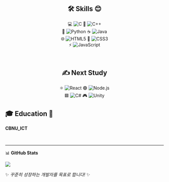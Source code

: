 <div align="right">

</div>

<div align="center">
  
## 🛠️ Skills 😊  
💻 ![C](https://img.shields.io/badge/C-A8B9CC?&style=for-the-badge&logo=C&logoColor=white) 
📘 ![C++](https://img.shields.io/badge/C++-00599C?&style=for-the-badge&logo=cplusplus&logoColor=white)  
🐍 ![Python](https://img.shields.io/badge/Python-3776AB?&style=for-the-badge&logo=Python&logoColor=white) 
☕ ![Java](https://img.shields.io/badge/Java-007396?&style=for-the-badge&logo=java&logoColor=white)  
🌐 ![HTML5](https://img.shields.io/badge/HTML5-E34F26?&style=for-the-badge&logo=html5&logoColor=white) 
🎨 ![CSS3](https://img.shields.io/badge/CSS3-1572B6?&style=for-the-badge&logo=css3&logoColor=white)  
⚡ ![JavaScript](https://img.shields.io/badge/JavaScript-F7DF1E?&style=for-the-badge&logo=JavaScript&logoColor=black)  

<br />

## ✍️ Next Study  
⚛️ ![React](https://img.shields.io/badge/React-61DAFB?&style=for-the-badge&logo=react&logoColor=black) 
🟢 ![Node.js](https://img.shields.io/badge/Node.js-339933?&style=for-the-badge&logo=node.js&logoColor=white)  
🟦 ![C#](https://img.shields.io/badge/C%23-239120?&style=for-the-badge&logo=c-sharp&logoColor=white) 
🎮 ![Unity](https://img.shields.io/badge/Unity-000000?&style=for-the-badge&logo=unity&logoColor=white)  

</div>


## 🎓 Education 📖
**CBNU_ICT**

<br />

---

📊 **GitHub Stats**
<p>
<a href="https://github.com/HyunJJJUN">
  <img src="https://github-readme-stats.vercel.app/api/top-langs/?username=HyunJJJUN&exclude_repo=dkssud8150.github.io&layout=compact&theme=tokyonight" />
</a>
</p>

✨ *꾸준히 성장하는 개발자를 목표로 합니다!* ✨
  
</div>
